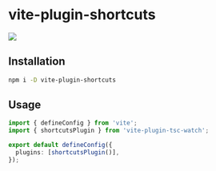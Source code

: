 # vite-plugin-shortcuts

<p>
  <a href="https://www.npmjs.org/package/vite-plugin-shortcuts">
  <img src="https://img.shields.io/npm/v/vite-plugin-shortcuts.svg">
  </a>
  <br>
</p>

## Installation

```sh
npm i -D vite-plugin-shortcuts
```

## Usage

```ts
import { defineConfig } from 'vite';
import { shortcutsPlugin } from 'vite-plugin-tsc-watch';

export default defineConfig({
  plugins: [shortcutsPlugin()],
});
```
